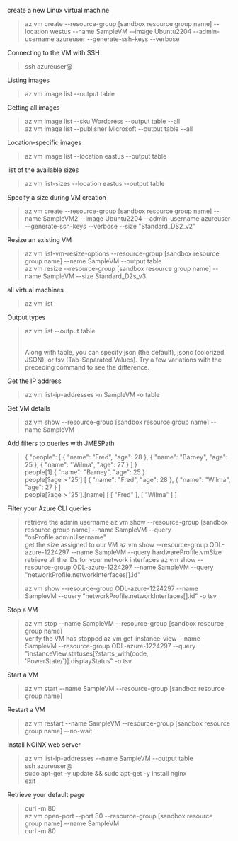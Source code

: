 create a new Linux virtual machine
<blockquote>
az vm create --resource-group [sandbox resource group name] --location westus --name SampleVM --image Ubuntu2204 --admin-username azureuser --generate-ssh-keys --verbose
</blockquote>

Connecting to the VM with SSH
<blockquote>
ssh azureuser@<public-ip-address>
</blockquote>

Listing images
<blockquote>
az vm image list --output table
</blockquote>

Getting all images
<blockquote>
az vm image list --sku Wordpress --output table --all
<br>az vm image list --publisher Microsoft --output table --all
</blockquote>

Location-specific images
<blockquote>
az vm image list --location eastus --output table
</blockquote>

list of the available sizes
<blockquote>
az vm list-sizes --location eastus --output table
</blockquote>

Specify a size during VM creation
<blockquote>
az vm create --resource-group [sandbox resource group name] --name SampleVM2 --image Ubuntu2204 --admin-username azureuser --generate-ssh-keys --verbose --size "Standard_DS2_v2"
</blockquote>

Resize an existing VM
<blockquote>
az vm list-vm-resize-options --resource-group [sandbox resource group name] --name SampleVM --output table
<br>az vm resize --resource-group [sandbox resource group name] --name SampleVM --size Standard_D2s_v3
</blockquote>

all virtual machines
<blockquote>
az vm list
</blockquote>

Output types
<blockquote>
az vm list --output table

<br>Along with table, you can specify json (the default), jsonc (colorized JSON), or tsv (Tab-Separated Values). Try a few variations with the preceding command to see the difference.
</blockquote>

Get the IP address
<blockquote>
az vm list-ip-addresses -n SampleVM -o table
</blockquote>

Get VM details
<blockquote>
az vm show --resource-group [sandbox resource group name] --name SampleVM
</blockquote>

Add filters to queries with JMESPath
<blockquote>
{
  "people": [
    {
      "name": "Fred",
      "age": 28
    },
    {
      "name": "Barney",
      "age": 25
    },
    {
      "name": "Wilma",
      "age": 27
    }
  ]
}

<br>
people[1] 
{
    "name": "Barney",
    "age": 25
}

<br>
people[?age > '25']
[
  {
    "name": "Fred",
    "age": 28
  },
  {
    "name": "Wilma",
    "age": 27
  }
]

<br>
people[?age > '25'].[name]
[
  [
    "Fred"
  ],
  [
    "Wilma"
  ]
]
</blockquote>

Filter your Azure CLI queries
<blockquote>
retrieve the admin username
az vm show --resource-group [sandbox resource group name] --name SampleVM --query "osProfile.adminUsername"

<br>
 get the size assigned to our VM
az vm show --resource-group ODL-azure-1224297 --name SampleVM --query hardwareProfile.vmSize

<br>
retrieve all the IDs for your network interfaces
az vm show --resource-group ODL-azure-1224297 --name SampleVM --query "networkProfile.networkInterfaces[].id"

az vm show --resource-group ODL-azure-1224297 --name SampleVM --query "networkProfile.networkInterfaces[].id" -o tsv
</blockquote>

Stop a VM
<blockquote>
az vm stop --name SampleVM --resource-group [sandbox resource group name]

<br>
verify the VM has stopped
az vm get-instance-view --name SampleVM --resource-group ODL-azure-1224297 --query "instanceView.statuses[?starts_with(code, 'PowerState/')].displayStatus" -o tsv
</blockquote>

Start a VM
<blockquote>
az vm start --name SampleVM --resource-group [sandbox resource group name]
</blockquote>

Restart a VM
<blockquote>
az vm restart  --name SampleVM --resource-group [sandbox resource group name] --no-wait
</blockquote>

Install NGINX web server
<blockquote>
az vm list-ip-addresses --name SampleVM --output table
<br>ssh azureuser@<PublicIPAddress>
<br>sudo apt-get -y update && sudo apt-get -y install nginx
<br>exit
</blockquote>

Retrieve your default page
<blockquote>
curl -m 80 <PublicIPAddress>
<br>az vm open-port --port 80 --resource-group [sandbox resource group name] --name SampleVM
<br>curl -m 80 <PublicIPAddress>

</blockquote>

<blockquote>
</blockquote>
